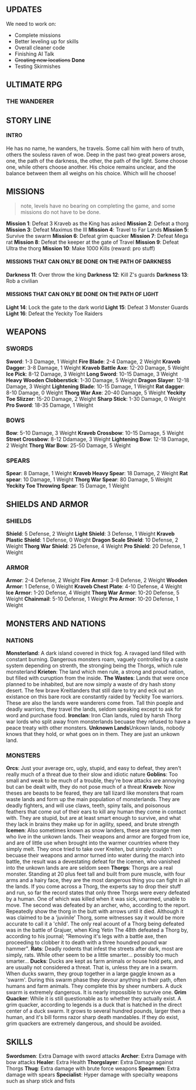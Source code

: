 ## UPDATES
We need to work on:

* Complete missions
* Better leveling up for skills
* Overall cleaner code
* Finishing AI Talk
* ~~Creating new locations~~ **Done**
* Testing Skirmishes



###    
## ULTIMATE RPG
### THE WANDERER

## STORY LINE
#### INTRO
He has no name, he wanders, he travels. Some call him with hero of truth, others the souless raven of woe.
Deep in the past two great powers arose, one, the path of the darkness, the other, the path of the light. Some choose one, while others choose another. His choice remains unclear, and the balance between them all weighs on his choice. Which will he choose!

## MISSIONS
> note, levels have no bearing on completing the game, and some missions do not have to be done.

**Mission 1**: Defeat 3 Kraveb as the King has asked
**Mission 2**: Defeat a thorg
**Mission 3**: Defeat Maximus the III
**Mission 4**: Travel to Far Lands
**Mission 5**: Survive the swarm
**Mission 6**: Defeat grim quacker
**Mission 7**: Defeat Mega rat
**Mission 8**: Defeat the keeper at the gate of Travel
**Mission 9**: Defeat Ultra the thorg
**Mission 10**: Make 1000 Kills (reward: pro stuff)
#### MISSIONS THAT CAN ONLY BE DONE ON THE PATH OF DARKNESS
**Darkness 11**: Over throw the king
**Darkness 12**: Kill Z's guards
**Darkness 13**: Rob a civilian
#### MISSIONS THAT CAN ONLY BE DONE ON THE PATH OF LIGHT
**Light 14**: Lock the gate to the dark world
**Light 15**: Defeat 3 Monster Guards
**Light 16**: Defeat the Yeckity Toe Raiders

## WEAPONS
### SWORDS
**Sword**: 1-3 Damage, 1 Weight
**Fire Blade**: 2-4 Damage, 2 Weight
**Kraveb Dagger**: 3-8 Damage, 1 Weight
**Kraveb Battle Axe**: 12-20 Damage, 5 Weight
**Ice Pick**: 8-12 Damage, 3 Weight
**Long Sword**: 10-15 Damage, 3 Weight
**Heavy Wooden Clobberstick**: 1-30 Damage, 5 Weight
**Dragon Slayer**: 12-18 Damage, 3 Weight
**Lightening Blade**: 10-15 Damage, 1 Weight
**Rat dagger**: 8-10 Damage, 0 Weight
**Thorg War Axe**: 20-40 Damage, 5 Weight
**Yeckity Toe Slizzer**: 15-20 Damage, 2 Weight
**Sharp Stick**: 1-30 Damage, 0 Weight
**Pro Sword**: 18-35 Damage, 1 Weight

### BOWS
**Bow**: 5-10 Damage, 3 Weight
**Kraveb Crossbow**: 10-15 Damage, 5 Weight
**Street Crossbow**: 8-12 Ddamage, 3 Weight
**Lightening Bow**: 12-18 Damage, 2 Weight
**Thorg War Bow**: 25-50 Damage, 5 Weight
### SPEARS
**Spear**: 8 Damage, 1 Weight
**Kraveb Heavy Spear**: 18 Damage, 2 Weight
**Rat spear**: 10 Damage, 1 Weight
**Thorg War Spear**: 80 Damage, 5 Weight
**Yeckity Toe Throwing Spear**: 15 Damage, 1 Weight

## SHIELDS AND ARMOR
### SHIELDS

**Shield**: 5 Defense, 2 Weight
**Light Shield**: 3 Defense, 1 Weight
**Kraveb Plastic Shield**: 1 Defense, 0 Weight
**Dragon Scale Shield**: 10 Defense, 2 Weight
**Thorg War Shield**: 25 Defense, 4 Weight
**Pro Shield**: 20 Defense, 1 Weight
### ARMOR

**Armor**: 2-4 Defense, 2 Weight
**Fire Armor**: 3-8 Defense, 2 Weight
**Wooden Armor**: 1 Defense, 0 Weight
**Kraveb Chest Plate**: 4-10 Defense, 4 Weight
**Ice Armor**: 1-20 Defense, 4 Weight
**Thorg War Armor**: 10-20 Defense, 5 Weight
**Chainmail**: 5-10 Defense, 1 Weight
**Pro Armor**: 10-20 Defense, 1 Weight


## MONSTERS AND NATIONS
### NATIONS
**Monsterland**: A dark island covered in thick fog. A ravaged land filled with constant burning. Dangerous monsters roam, vaguely controlled by a caste system depending on strenth, the stronging being the Thorgs, which rule monsterland
**Krieten**: The land which men rule, a strong and proud nation, but filled with curuption from the inside. 
**The Wastes**: Lands that were once planned to be inhabited, but are now simply a waste of dry hash stony desert. The few brave Kreitlanders that still dare to try and eck out an existance on this bare rock are constantly raided by Yeckity Toe warriors. These are also the lands were wanderers come from. Tall thin poeple and deadly warriors, they travel the lands, seldom speaking except to ask for word and purchase food.
**Ironclan**: Iron Clan lands, ruled by harsh Thorg war lords who split away from monsterlands becuase they refused to have a peace treaty with other monsters.
**Unknown Lands**Unkown lands, nobody knows that they hold, or what goes on in them. They are just an unkown land.
### MONSTERS
**Orcs**: Just your average orc, ugly, stupid, and easy to defeat, they aren't really much of a threat due to their slow and idiotic nature
**Goblins**: Too small and weak to be much of a trouble, they're bow attacks are annoying but can be dealt with, they do not pose much of a threat
**Kraveb**: Now theses are beasts to be feared, they are tall lizard like monsters that roam waste lands and form up the main population of monsterlands. They are deadly fighters, and will use claws, teeth, spiny tails, and poisonous feathers that come out of their ears to kill any human they come in contact with. They are stupid, but are at least smart enough to survive, and what they lack in brains they make up for in agility, speed, and brute strength
**Icemen**: Also sometimes known as snow landers, these are strange men who live in the unkown lands. Their weapons and armor are forged from ice, and are of little use when brought into the warmer countries where they simply melt. They once tried to take over Kreiten, but simply couldn't becuase their weapons and armor turned into water during the march into battle, the result was a devestating defeat for the icemen, who vanished into the unkown lands are are seldom seen
**Thorgs**: Thorgs are a real monster. Standing at 20 plus feet tall and built from pure muscle, with four arms and a hairy face, they are the most dangerous thing you can fight in all the lands. If you come across a Thorg, the experts say to drop their stuff and run, so far the record states that only three Thorgs were every defeated by a human. One of which was killed when it was sick, unarmed, unable to move. The second was defeated by an archer, who, according to the report. Repeatedly show the thorg in the butt with arrows until it died. Although it was claimed to be a 'juvinile' Thorg, some witnesses say it would be more accurate to call it a 'child'. The only real acount of a Thorg being defeated was in the battle of Grajuer, when King Yetin The 48th defeated a Thorg by, according to his journal; "Removing it's legs with a battle axe, then proceeding to clobber it to death with a three houndred pound war hammer". 
**Rats**: Deadly rodents that infest the streets after dark, most are simply, rats. While other seem to be a little smarter... possibly too much smarter...
**Ducks**: Ducks are kept as farm animals or house hold pets, and are usually not considered a threat. That is, unless they are in a swarm. When ducks swarm, they group together in a large gaggle known as a 'swarm'. During this swarm phase they devour anything in their path, often humans and farm animals. They complete this by sheer numbers. A duck swarm is extremely dangerous. It is nearly impossible to survive one. 
**Grim Quacker**: While it is still questionable as to whether they actually exist. A grim quacker, according to legends is a duck that is hatched in the direct center of a duck swarm. It grows to several hundred pounds, larger then a human, and it's bill forms razor sharp death mandables. If they do exist, grim quackers are extremely dangerous, and should be avoided. 
## SKILLS
**Swordsmen**: Extra Damage with sword attacks
**Archer**: Extra Damage with bow attacks
**Healer**: Extra Health
**Thorgslayer**: Extra Damage against Thorgs
**Thug**: Extra damage with brute force weapons
**Spearmen**: Extra damage with spears
**Specialist**: Hyper damage with specialty weapons such as sharp stick and fists
